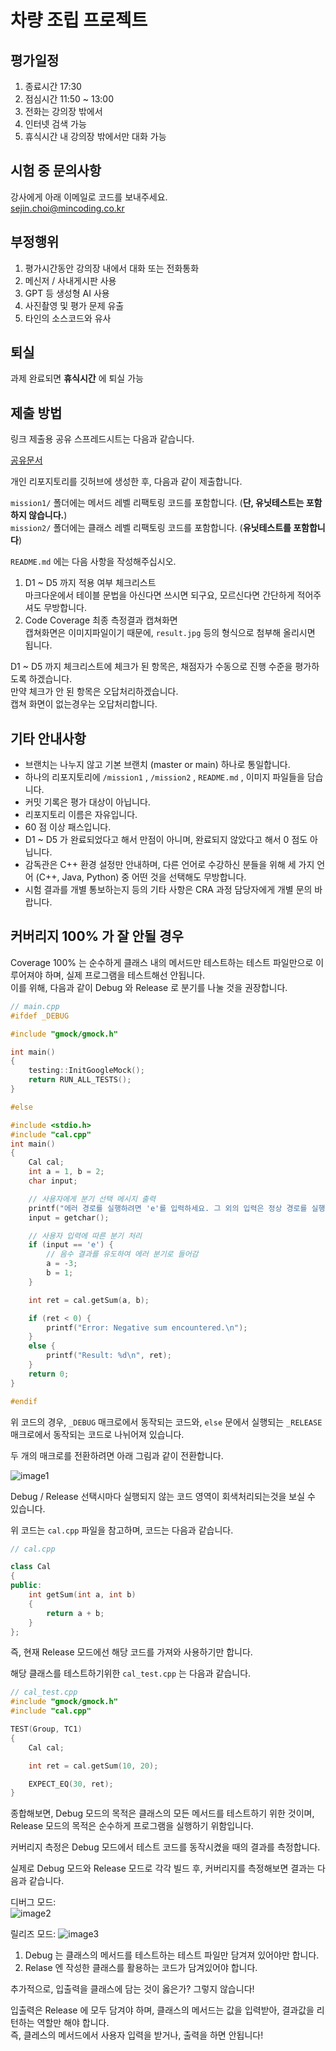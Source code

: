 # 차량 조립 프로젝트  


## 평가일정  
1. 종료시간 17:30  
2. 점심시간 11:50 ~ 13:00  
3. 전화는 강의장 밖에서  
4. 인터넷 검색 가능  
5. 휴식시간 내 강의장 밖에서만 대화 가능  


## 시험 중 문의사항  
강사에게 아래 이메일로 코드를 보내주세요.  
sejin.choi@mincoding.co.kr  


## 부정행위  
1. 평가시간동안 강의장 내에서 대화 또는 전화통화  
2. 메신저 / 사내게시판 사용  
3. GPT 등 생성형 AI 사용  
4. 사진촬영 및 평가 문제 유출  
5. 타인의 소스코드와 유사  


## 퇴실  
과제 완료되면 **휴식시간** 에 퇴실 가능  


## 제출 방법  
링크 제출용 공유 스프레드시트는 다음과 같습니다.  

[공유문서](https://docs.google.com/spreadsheets/d/1NCux5xvxkCZnvWexqanU4a8VxnoppOuSAxplHCHbas4/edit?usp=sharing)  


개인 리포지토리를 깃허브에 생성한 후, 다음과 같이 제출합니다.  


`mission1/` 폴더에는 메서드 레벨 리팩토링 코드를 포함합니다. (**단, 유닛테스트는 포함하지 않습니다.**)  
`mission2/` 폴더에는 클래스 레벨 리팩토링 코드를 포함합니다. (**유닛테스트를 포함합니다**) 


`README.md` 에는 다음 사항을 작성해주십시오.  
1. D1 ~ D5 까지 적용 여부 체크리스트  
마크다운에서 테이블 문법을 아신다면 쓰시면 되구요, 모르신다면 간단하게 적어주셔도 무방합니다.  
2. Code Coverage 최종 측정결과 캡쳐화면  
캡쳐화면은 이미지파일이기 때문에, `result.jpg` 등의 형식으로 첨부해 올리시면 됩니다.  


D1 ~ D5 까지 체크리스트에 체크가 된 항목은, 채점자가 수동으로 진행 수준을 평가하도록 하겠습니다.  
만약 체크가 안 된 항목은 오답처리하겠습니다.  
캡쳐 화면이 없는경우는 오답처리합니다.  


## 기타 안내사항  
- 브랜치는 나누지 않고 기본 브랜치 (master or main) 하나로 통일합니다.  
- 하나의 리포지토리에 `/mission1` , `/mission2` , `README.md` , 이미지 파일들을 담습니다.  
- 커밋 기록은 평가 대상이 아닙니다.  
- 리포지토리 이름은 자유입니다.  
- 60 점 이상 패스입니다.  
- D1 ~ D5 가 완료되었다고 해서 만점이 아니며, 완료되지 않았다고 해서 0 점도 아닙니다.  
- 감독관은 C++ 환경 설정만 안내하며, 다른 언어로 수강하신 분들을 위해 세 가지 언어 (C++, Java, Python) 중 어떤 것을 선택해도 무방합니다.  
- 시험 결과를 개별 통보하는지 등의 기타 사항은 CRA 과정 담당자에게 개별 문의 바랍니다.  


## 커버리지 100% 가 잘 안될 경우  

Coverage 100% 는 순수하게 클래스 내의 메서드만 테스트하는 테스트 파일만으로 이루어져야 하며, 실제 프로그램을 테스트해선 안됩니다.  
이를 위해, 다음과 같이 Debug 와 Release 로 분기를 나눌 것을 권장합니다.  

```cpp
// main.cpp
#ifdef _DEBUG

#include "gmock/gmock.h"

int main()
{
	testing::InitGoogleMock();
	return RUN_ALL_TESTS();
}

#else

#include <stdio.h>
#include "cal.cpp"
int main()
{
    Cal cal;
    int a = 1, b = 2;
    char input;

    // 사용자에게 분기 선택 메시지 출력
    printf("에러 경로를 실행하려면 'e'를 입력하세요. 그 외의 입력은 정상 경로를 실행합니다: ");
    input = getchar();

    // 사용자 입력에 따른 분기 처리
    if (input == 'e') {
        // 음수 결과를 유도하여 에러 분기로 들어감
        a = -3;
        b = 1;
    }

    int ret = cal.getSum(a, b);

    if (ret < 0) {
        printf("Error: Negative sum encountered.\n");
    }
    else {
        printf("Result: %d\n", ret);
    }
    return 0;
}

#endif
```

위 코드의 경우, `_DEBUG` 매크로에서 동작되는 코드와, `else` 문에서 실행되는 `_RELEASE` 매크로에서 동작되는 코드로 나뉘어져 있습니다.  

두 개의 매크로를 전환하려면 아래 그림과 같이 전환합니다.  

![image1](./imgs/image1.jpg)  

Debug / Release 선택시마다 실행되지 않는 코드 영역이 회색처리되는것을 보실 수 있습니다.  

위 코드는 `cal.cpp` 파일을 참고하며, 코드는 다음과 같습니다.  

```cpp
// cal.cpp

class Cal
{
public:
	int getSum(int a, int b)
	{
		return a + b;
	}
};
```

즉, 현재 Release 모드에선 해당 코드를 가져와 사용하기만 합니다.  

해당 클래스를 테스트하기위한 `cal_test.cpp` 는 다음과 같습니다.  

```cpp
// cal_test.cpp
#include "gmock/gmock.h"
#include "cal.cpp"

TEST(Group, TC1)
{
	Cal cal;

	int ret = cal.getSum(10, 20);

	EXPECT_EQ(30, ret);
}
```

종합해보면, Debug 모드의 목적은 클래스의 모든 메서드를 테스트하기 위한 것이며, Release 모드의 목적은 순수하게 프로그램을 실행하기 위함입니다.  

커버리지 측정은 Debug 모드에서 테스트 코드를 동작시켰을 때의 결과를 측정합니다.

실제로 Debug 모드와 Release 모드로 각각 빌드 후, 커버리지를 측정해보면 결과는 다음과 같습니다.  

디버그 모드:  
![image2](./imgs/image2.jpg)

릴리즈 모드:
![image3](./imgs/image3.jpg)  


1. Debug 는 클래스의 메서드를 테스트하는 테스트 파일만 담겨져 있어야만 합니다.  
2. Relase 엔 작성한 클래스를 활용하는 코드가 담겨있어야 합니다.  

추가적으로, 입출력을 클래스에 담는 것이 옳은가? 그렇지 않습니다!  

입출력은 Release 에 모두 담겨야 하며, 클래스의 메서드는 값을 입력받아, 결과값을 리턴하는 역할만 해야 합니다.  
즉, 클레스의 메서드에서 사용자 입력을 받거나, 출력을 하면 안됩니다!  